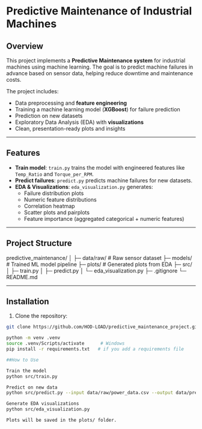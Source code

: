 # Predictive Maintenance of Industrial Machines

## Overview
This project implements a **Predictive Maintenance system** for industrial machines using machine learning. 
The goal is to predict machine failures in advance based on sensor data, helping reduce downtime and maintenance costs.

The project includes:
- Data preprocessing and **feature engineering**
- Training a machine learning model (**XGBoost**) for failure prediction
- Prediction on new datasets
- Exploratory Data Analysis (EDA) with **visualizations**
- Clean, presentation-ready plots and insights

---

## Features
- **Train model**: `train.py` trains the model with engineered features like `Temp_Ratio` and `Torque_per_RPM`.
- **Predict failures**: `predict.py` predicts machine failures for new datasets.
- **EDA & Visualizations**: `eda_visualization.py` generates:
  - Failure distribution plots  
  - Numeric feature distributions  
  - Correlation heatmap  
  - Scatter plots and pairplots  
  - Feature importance (aggregated categorical + numeric features)

---

## Project Structure
predictive_maintenance/
│
├─ data/raw/ # Raw sensor dataset
├─ models/ # Trained ML model pipeline
├─ plots/ # Generated plots from EDA
├─ src/
│ ├─ train.py
│ ├─ predict.py
│ └─ eda_visualization.py
├─ .gitignore
└─ README.md


---

## Installation
1. Clone the repository:
```bash
git clone https://github.com/HOD-LOAD/predictive_maintenance_project.git

python -m venv .venv
source .venv/Scripts/activate      # Windows
pip install -r requirements.txt   # if you add a requirements file

##How to Use

Train the model
python src/train.py

Predict on new data
python src/predict.py --input data/raw/power_data.csv --output data/predictions.csv

Generate EDA visualizations
python src/eda_visualization.py

Plots will be saved in the plots/ folder.
